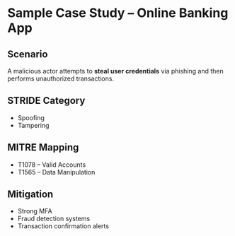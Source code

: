 # Sample Case Study – Online Banking App

## Scenario
A malicious actor attempts to **steal user credentials** via phishing and then performs unauthorized transactions.

## STRIDE Category
- Spoofing
- Tampering

## MITRE Mapping
- T1078 – Valid Accounts
- T1565 – Data Manipulation

## Mitigation
- Strong MFA
- Fraud detection systems
- Transaction confirmation alerts
